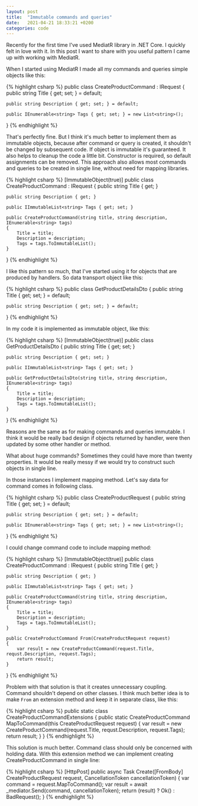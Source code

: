 ```yaml
---
layout: post
title:  "Immutable commands and queries"
date:   2021-04-21 18:33:21 +0200
categories: code
---
```

Recently for the first time I've used MediatR library in .NET Core. I quickly felt in love with it. In this post I want to share with you useful pattern I came up with working with MediatR.

When I started using MediatR I made all my commands and queries simple objects like this:

{% highlight csharp %}
public class CreateProductCommand : IRequest<Guid>
{
    public string Title { get; set; } = default;

    public string Description { get; set; } = default;

    public IEnumerable<string> Tags { get; set; } = new List<string>();
}
{% endhighlight %}

That's perfectly fine. But I think it's much better to implement them as immutable objects, because after command or query is created, it shouldn't be changed by subsequent code. If object is immutable it's guaranteed. It also helps to cleanup the code a little bit. Constructor is required, so default assignments can be removed. This approach also allows most commands and queries to be created in single line, without need for mapping libraries.

{% highlight csharp %}
[ImmutableObject(true)]
public class CreateProductCommand : IRequest<Guid>
{
    public string Title { get; }

    public string Description { get; }

    public IImmutableList<string> Tags { get; set; }

    public CreateProductCommand(string title, string description, IEnumerable<string> tags)
    {
        Title = title;
        Description = description;
        Tags = tags.ToImmutableList();
    }
}
{% endhighlight %}

I like this pattern so much, that I've started using it for objects that are produced by handlers. So data transport object like this:

{% highlight csharp %}
public class GetProductDetailsDto
{
    public string Title { get; set; } = default;

    public string Description { get; set; } = default;
}
{% endhighlight %}

In my code it is implemented as immutable object, like this:

{% highlight csharp %}
[ImmutableObject(true)]
public class GetProductDetailsDto
{
    public string Title { get; set; }

    public string Description { get; set; }

    public IImmutableList<string> Tags { get; set; }

    public GetProductDetailsDto(string title, string description, IEnumerable<string> tags)
    {
        Title = title;
        Description = description;
        Tags = tags.ToImmutableList();
    }
}
{% endhighlight %}

Reasons are the same as for making commands and queries immutable. I think it would be really bad design if objects returned by handler, were then updated by some other handler or method.

What about huge commands? Sometimes they could have more than twenty properties. It would be really messy if we would try to construct such objects in single line.

In those instances I implement mapping method. Let's say data for command comes in following class.

{% highlight csharp %}
public class CreateProductRequest
{
    public string Title { get; set; } = default;

    public string Description { get; set; } = default;

    public IEnumerable<string> Tags { get; set; } = new List<string>();
}
{% endhighlight %}

I could change command code to include mapping method:

{% highlight csharp %}
[ImmutableObject(true)]
public class CreateProductCommand : IRequest<Guid>
{
    public string Title { get; }

    public string Description { get; }

    public IImmutableList<string> Tags { get; set; }

    public CreateProductCommand(string title, string description, IEnumerable<string> tags)
    {
        Title = title;
        Description = description;
        Tags = tags.ToImmutableList();
    }

    public CreateProductCommand From(CreateProductRequest request)
    {
        var result = new CreateProductCommand(request.Title, requst.Description, request.Tags);
        return result;
    }
}
{% endhighlight %}

Problem with that solution is that it creates unnecessary coupling. Command shouldn't depend on other classes. I think much better idea is to make `From` an extension method and keep it in separate class, like this:

{% highlight csharp %}
public static class CreateProductCommandExtensions
{
    public static CreateProductCommand MapToCommand(this CreateProductRequest request)
    {
        var result = new CreateProductCommand(request.Title, requst.Description, request.Tags);
        return result;
    }
}
{% endhighlight %}

This solution is much better. Command class should only be concerned with holding data. With this extension method we can implement creating CreateProductCommand in single line:

{% highlight csharp %}
[HttpPost]
public async Task<IActionResult> Create([FromBody] CreateProductRequest request, CancellationToken cancellationToken)
{
    var command = request.MapToCommand();
    var result = await _mediator.Send(command, cancellationToken);
    return (result) ? Ok() : BadRequest();
}
{% endhighlight %}